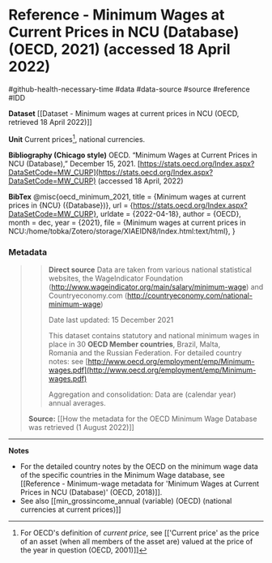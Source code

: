 # Reference - Minimum Wages at Current Prices in NCU (Database) (OECD, 2021) (accessed 18 April 2022)
#github-health-necessary-time
#data #data-source #source #reference #IDD

**Dataset**
[[Dataset - Minimum wages at current prices in NCU (OECD, retrieved 18 April 2022)]]

**Unit**
Current prices[^currprice], national currencies.

**Bibliography (Chicago style)**
OECD. “Minimum Wages at Current Prices in NCU (Database),” December 15, 2021. [https://stats.oecd.org/Index.aspx?DataSetCode=MW_CURP](https://stats.oecd.org/Index.aspx?DataSetCode=MW_CURP) (accessed 18 April, 2022)

**BibTex**
@misc{oecd_minimum_2021,
	title = {Minimum wages at current prices in {NCU} ({Database})},
	url = {https://stats.oecd.org/Index.aspx?DataSetCode=MW_CURP},
	urldate = {2022-04-18},
	author = {OECD},
	month = dec,
	year = {2021},
	file = {Minimum wages at current prices in NCU:/home/tobka/Zotero/storage/XIAEIDN8/Index.html:text/html},
}


### Metadata
>>**Direct source**
>>Data are taken from various national statistical websites, the WageIndicator Foundation (http://www.wageindicator.org/main/salary/minimum-wage) and Countryeconomy.com (http://countryeconomy.com/national-minimum-wage)
>>
>>Date last updated: 15 December 2021
>>
>>This dataset contains statutory and national minimum wages in place in 30 **OECD Member countries**, Brazil, Malta, Romania and the Russian Federation.
>>For detailed country notes: see [http://www.oecd.org/employment/emp/Minimum-wages.pdf](http://www.oecd.org/employment/emp/Minimum-wages.pdf)
>>
>>Aggregation and consolidation: Data are (calendar year) annual averages.
>
>**Source:** [[How the metadata for the OECD Minimum Wage Database was retrieved (1 August 2022)]]

------------------

**Notes**
- For the detailed country notes by the OECD on the minimum wage data of the specific countries in the Minimum Wage database, see [[Reference - Minimum-wage metadata for 'Minimum Wages at Current Prices in NCU (Database)' (OECD, 2018)]].
- See also [[min_grossincome_annual (variable) (OECD) (national currencies at current prices)]]


[^currprice]: For OECD's definition of *current price*, see [['Current price' as the price of an asset (when all members of the asset are) valued at the price of the year in question (OECD, 2001)]]



